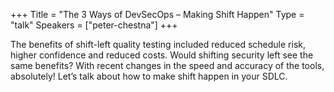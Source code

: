 +++
Title = "The 3 Ways of DevSecOps – Making Shift Happen"
Type = "talk"
Speakers = ["peter-chestna"]
+++

The benefits of shift-left quality testing included reduced schedule risk, higher confidence and reduced costs. Would shifting security left see the same benefits? With recent changes in the speed and accuracy of the tools, absolutely! Let’s talk about how to make shift happen in your SDLC.
